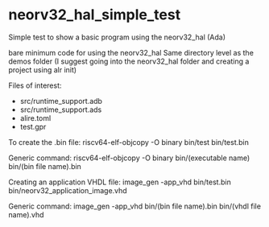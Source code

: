 # neorv32_hal_simple_test
Simple test to show a basic program using the neorv32_hal (Ada)

bare minimum code for using the neorv32_hal
Same directory level as the demos folder
(I suggest going into the neorv32_hal folder and creating a project using alr init)

Files of interest:
- src/runtime_support.adb
- src/runtime_support.ads
- alire.toml
- test.gpr

To create the .bin file:
riscv64-elf-objcopy -O binary bin/test bin/test.bin

Generic command:
riscv64-elf-objcopy -O binary bin/(executable name) bin/(bin file name).bin

Creating an application VHDL file:
image_gen -app_vhd bin/test.bin bin/neorv32_application_image.vhd

Generic command:
image_gen -app_vhd bin/(bin file name).bin bin/(vhdl file name).vhd
